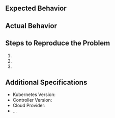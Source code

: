 ## Expected Behavior


## Actual Behavior


## Steps to Reproduce the Problem

  1.
  2.
  3.

## Additional Specifications

  - Kubernetes Version:
  - Controller Version:
  - Cloud Provider: 
  - ...
